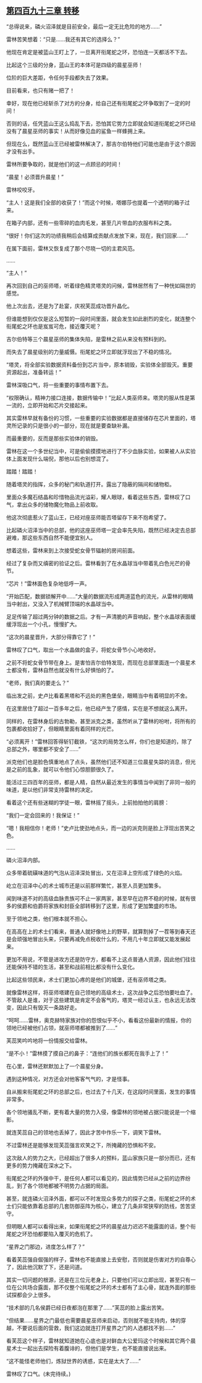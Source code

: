 ## [第四百九十三章 转移](https://www.xxbiquge.com/11_11222/8937879.html)


  “总得说来，磷火沼泽就是目前安全，最后一定无比危险的地方……”

  雷林苦笑想着：“只是……我还有其它的选择么？”

  他现在肯定是被蓝山王盯上了，一旦离开衔尾蛇之环，恐怕连一天都活不下去。

  比起这个三级的分身，蓝山王的本体可是四级的晨星巫师！

  位阶的巨大差距，令任何手段都失去了效果。

  目前看来，也只有赌一把了！

  幸好，现在他已经斩杀了对方的分身，给自己还有衔尾蛇之环争取到了一定的时间！

  否则的话，任凭蓝山王这么捣乱下去，恐怕其它势力立即就会知道衔尾蛇之环已经没有了晨星巫师的事实！从而好像见血的鲨鱼一样蜂拥上来。

  但现在么，既然蓝山王已经被雷林解决了，那吉尔伯特他们可能也是由于这个原因才没有出手。

  雷林所要争取的，就是他们的这一点顾忌的时间！

  “晨星！必须晋升晨星！”

  雷林咬咬牙。

  “主人！这是我们全部的收获了！”而这个时候，塔娜莎也提着一个透明的箱子过来。

  在箱子内部，还有一些零碎的血肉毛发，甚至几片带血的衣服布料之类。

  “很好！你们这次的功绩我稍后会结算成贡献点发放下来，现在，我们回家……”

  在属下面前，雷林又恢复成了那个尽晓一切的主君风范。

  ……

  “主人！”

  再次回到自己的巫师塔，听着绿色精灵塔灵的问候，雷林居然有了一种恍如隔世的感觉。

  他上次出去，还是为了赴宴，庆祝芙蕊成功晋升晶化。

  但谁能想到仅仅是这么短暂的一段时间里面，就会发生如此剧烈的变化，就连整个衔尾蛇之环也是岌岌可危，接近覆灭呢？

  吉尔伯特等三个晨星巫师的集体失陷，是雷林之前从来没有预料到的。

  而失去了晨星级别的力量威慑。衔尾蛇之环立即就浮现出了不稳的情况。

  “塔灵，将全部实验数据资料备份到芯片当中，原本销毁，实验体全部毁灭。重要资源起出，准备转运！”

  雷林深吸口气，将一些重要的事情布置下去。

  “权限确认，精神力接口连接，数据传输中！”比起人类巫师来。塔灵的服从性是第一流的，立即开始和芯片交接起来。

  其实雷林早就有备份的习惯，一些重要的实验数据都是直接储存在芯片里面的，塔灵所记录的只是很小的一部分，现在就是要查缺补漏。

  而最重要的，反而是那些实验体的销毁。

  雷林在这一个多世纪当中，可是偷偷摸摸地进行了不少血脉实验，如果被人从实验体上面发现什么端倪，那他以后也别想混了。

  踏踏！踏踏！

  随着塔灵的指挥，众多的秘门和轨道打开。露出了隐蔽的隔间和储物柜。

  里面众多魔石结晶和珍惜物品流光溢彩，耀人眼球，看着这些东西，雷林叹了口气，拿出众多的储物魔化物品上前收取。

  他这次彻底惹火了蓝山王，已经对座巫师能否塔留存下来不抱希望了。

  比起磷火沼泽当中的总部，他的这座巫师塔一定会率先失陷，既然已经决定去总部避难，那这些东西自然不能便宜别人。

  想着这些，雷林来到上次接受蛇女骨节辐射的房间前面。

  经过了复杂而又缜密的验证之后。雷林看到了在水晶球当中带着乳白色光芒的骨节。

  “芯片！”雷林面色复杂地低呼一声。

  “开始匹配，数据锁解开中……”大量的数据流形成两道蓝色的流光，从雷林的眼睛当中射出，又没入了机械臂顶端的水晶球当中。

  足足传输了超过两分钟的数据之后。才有一声清脆的声音响起，整个水晶球表面缓缓浮现出一个小孔，慢慢扩大。

  “这次的晨星晋升，大部分得靠它了！”

  雷林叹了口气，取出一个水晶做的盒子，将蛇女骨节小心地收好。

  之前不将蛇女骨节带在身上。是害怕吉尔伯特发现，而现在总部里面连一个晨星术士都没有，雷林自然也就没有什么好惧怕的了。

  “老师，我们真的要走么？”

  临出发之前，史卢比看着黑塔和不远处的黑色堡垒，眼睛当中有着明显的不舍。

  在这里居住了超过一百多年之后，他已经产生了感情，实在是不想就这么离开。

  同样的，在雷林身后的古勃勒，甚至派克之类，虽然听从了雷林的吩咐，将所有的包裹都收拾好了，但眼睛里面有着同样的光芒。

  “必须离开！”雷林回答得斩钉截铁，“这次的局势怎么样，你们也是知道的，除了总部之外，哪里都不安全了……”

  派克他们也是脸色慎重地点了点头，虽然他们还不知道三位晨星失踪的消息，但光是之前的乱象，就可以令他们心惊胆颤很久了。

  能活过三四百年的巫师，都是人精，自然从最近发生的事情当中闻到了非同一般的味道，是以他们非常支持雷林的决定。

  看着这个还有些迷糊的学徒一眼，雷林摇了摇头，上前拍拍他的肩膀：

  “我们一定会回来的！我保证！”

  “嗯！我相信你！老师！”史卢比使劲地点头，而一边的派克则是脸上浮现出苦笑之色。

  ……

  磷火沼泽内部。

  众多带着硫磺味道的气泡从沼泽深处冒出，又在沼泽上空形成了绿色的火焰。

  屹立在沼泽中心的术士城市还是以前那样繁忙，甚至人员更加繁多。

  闻到味道不对的高级血脉贵族可不止一家两家，甚至早在边界不稳的时候，就有很多的侯爵和伯爵将家族和封臣全部转移到了这里，形成了更加繁盛的市场。

  至于领地之类，他们根本就不担心。

  在高高在上的术士们看来，普通人就好像地上的野草，就算割掉了一茬等到春天还是会顽强地冒出头来，只要再减免点税收什么的，不用几十年立即就又能发展起来。

  更加不用说，不管是进攻方还是防守方，都看不上这点普通人资源，因此他们往往还能保持不错的生活，甚至和战前相比都没有什么变化。

  比起这些领民来，术士们更加心疼的是他们的城堡，还有巫师塔之类。

  就像雷林这样，将巫师塔建在自己领地的高级术士，这次战争之后恐怕要吐血了。不管敌人是谁，对于这些建筑是肯定不会客气的，塔灵一经过认主，也永远无法改变，因此只有毁灭一条路好走。

  “呵呵……雷林，奥克赫特家族对你的怨恨似乎不小，看看这份最新的情报，你的领地已经被他们占领，就巫师塔都被推到了……”

  芙蕊笑吟吟地将一份情报交给雷林。

  “是不小！”雷林摸了摸自己的鼻子：“连他们的族长都死在我手上了！”

  在心里，雷林还默默加上了一个晨星分身。

  遇到这种情况，对方还会对他客客气气的，才是怪事。

  自从搬来衔尾蛇之环的总部之后，也过去了十几天，在这段时间里面，发生的事情非常多。

  各个领地骚乱不断，更有着大量的势力入侵，像雷林的领地被占据只能说是一个缩影。

  就连芙蕊自己的领地也丢掉了，因此才苦中作乐一下，调笑下雷林。

  不过雷林还是能够发现芙蕊强言欢笑之下，所掩藏的恐惧和不安。

  这次敌人的势力之大，已经超出了很多人的预料，蓝山家族只是一部分而已，还有更多的势力掩藏在深水之下。

  衔尾蛇之环的外强中干，是任何人都可以看见的，因此情势已经从之前的边界纷乱，到了各个领地都被不明势力占据的局面。

  甚至，就连磷火沼泽外面，都可以不时发现众多势力的探子之类，衔尾蛇之环的术士们只能依靠着总部的几套防御巫阵为核心，建立了几条非常狭窄的防线，苦苦坚守。

  但明眼人都可以看得出来，如果衔尾蛇之环的晨星战力迟迟不能露面的话，整个衔尾蛇之环恐怕都要陷入覆灭的危机了。

  “星界之门那边，进度怎么样了？”

  看着芙蕊强自倔强的样子，雷林也不能直接上去安慰，否则就是伤害对方的自尊心了，因此他沉默了下，还是问道。

  其实一切问题的根源，还是在三位元老身上，只要他们可以立即出现，甚至只有一位在公共场合露面，那不仅整个衔尾蛇之环的术士都有了主心骨，就连外面的那些试探都会少上很多。

  “技术部的几名侯爵已经日夜都泡在那里了……”芙蕊的脸上露出苦笑。

  “但结果……星界之门最低也需要晨星巫师来启动，否则就不能支持肉，体的穿越，不要说后面的营救，我们这边就连打开星界之门的人选都找不到……”

  看芙蕊这个样子，雷林就知道她在心底也是对鲜血大公爱玛这个时候和其它两个晨星术士一起出去探险有着腹诽的，但他们是学生，也不能直接说出来。

  “这不能怪老师他们，炼狱世界的诱惑，实在是太大了……”

  雷林叹了口气。(未完待续。)

